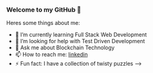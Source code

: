 ### Welcome to my GitHub 👋


Heres some things about me:

- 🌱 I’m currently learning Full Stack Web Development
- 🤔 I’m looking for help with Test Driven Development
- 💬 Ask me about Blockchain Technology 
- 📫 How to reach me: [linkedin](https://www.linkedin.com/in/trenteng/)
- ⚡ Fun fact: I have a collection of twisty puzzles 
-->

